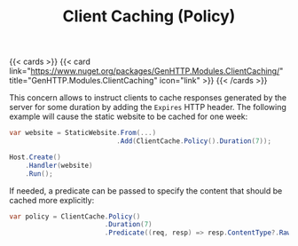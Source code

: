 ﻿---
title: Client Caching (Policy)
description: Instructs clients to cache responses generated by the server for some time.
cascade:
  type: docs
---

{{< cards >}}
{{< card link="https://www.nuget.org/packages/GenHTTP.Modules.ClientCaching/" title="GenHTTP.Modules.ClientCaching" icon="link" >}}
{{< /cards >}}

This concern allows to instruct clients to cache responses generated
by the server for some duration by adding the `Expires` HTTP header.
The following example will cause the static website to be cached for one week:

```csharp
var website = StaticWebsite.From(...)
                           .Add(ClientCache.Policy().Duration(7));

Host.Create()
    .Handler(website)
    .Run();
```

If needed, a predicate can be passed to specify the content that
should be cached more explicitly:

```csharp
var policy = ClientCache.Policy()
                        .Duration(7)
                        .Predicate((req, resp) => resp.ContentType?.RawType != "text/html")); // do not cache HTML pages
```
